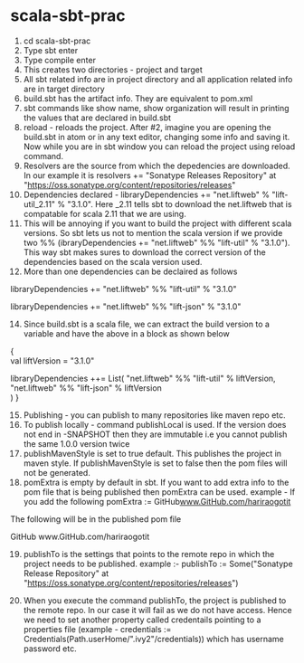 # scala-sbt-prac

1. cd scala-sbt-prac
2. Type sbt enter
3. Type compile enter
4. This creates two directories - project and target
5. All sbt related info are in project directory and all application related info are in target directory
6. build.sbt has the artifact info. They are equivalent to pom.xml
7. sbt commands like show name, show organization will result in printing the values that are declared in build.sbt
8. reload - reloads the project. After #2, imagine you are opening the build.sbt in atom or in any text editor, changing some info and saving it. Now while you are in sbt window you can reload the project using reload command. 
9. Resolvers are the source from which the depedencies are downloaded. In our example it is 
resolvers += "Sonatype Releases Repository" at "https://oss.sonatype.org/content/repositories/releases"
10. Dependencies declared - libraryDependencies += "net.liftweb" % "lift-util_2.11" % "3.1.0". Here _2.11 tells sbt to download the net.liftweb that is compatable for scala 2.11 that we are using.
11. This will be annoying if you want to build the project with different scala versions. So sbt lets us not to mention the scala version if we provide two %% (ibraryDependencies += "net.liftweb" %% "lift-util" % "3.1.0"). This way sbt makes sures to download the correct version of the dependencies based on the scala version used.
12. More than one dependencies can be declaired as follows

libraryDependencies += "net.liftweb" %% "lift-util" % "3.1.0"

libraryDependencies += "net.liftweb" %% "lift-json" % "3.1.0"

14. Since build.sbt is a scala file, we can extract the build version to a variable and have the above in a block as shown below

{  
  val liftVersion = "3.1.0"

  libraryDependencies ++= List(
     "net.liftweb" %% "lift-util" % liftVersion,
     "net.liftweb" %% "lift-json" % liftVersion    
  )
}

15. Publishing - you can publish to many repositories like maven repo etc. 
16. To publish locally - command publishLocal is used. If the version does not end in -SNAPSHOT then they are immutable i.e you cannot publish the same 1.0.0 version twice
17. publishMavenStyle is set to true default. This publishes the project in maven style. If publishMavenStyle is set to false then the pom files will not be generated. 
18. pomExtra is empty by default in sbt. If you want to add extra info to the pom file that is being published then pomExtra can be used. 
example - If you add the following 
pomExtra := <issueManagment><system>GitHub</system><url>www.GitHub.com/hariraogotit</url></issueManagment>

The following will be in the published pom file

<issueManagment>
        <system>GitHub</system>
        <url>www.GitHub.com/hariraogotit</url>
</issueManagment>

19. publishTo is the settings that points to the remote repo in which the project needs to be published. 
example :- publishTo := Some("Sonatype Release Repository" at "https://oss.sonatype.org/content/repositories/releases")

20. When you execute the command publishTo, the project is published to the remote repo. In our case it will fail as we do not have access. Hence we need to set another property called credentails pointing to a properties file (example - credentials := Credentials(Path.userHome/".ivy2"/credentials)) which  has username password etc. 






